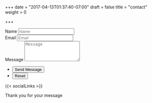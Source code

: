 +++
date = "2017-04-13T01:37:40-07:00"
draft = false
title = "contact"
weight = 0

+++


<form id="contactform" method="post" action="https://formspree.io/keilee210@gmail.com">
	<div class="field half first">
		<label for="name">Name</label>
		<input type="text" name="name" id="name" placeholder="Name"/>
	</div>
	<div class="field half">
		<label for="email">Email</label>
		<input type="email" id="email" name="email" placeholder="Email">
	</div>
	<div class="field">
		<label for="message">Message</label>
		<textarea name="message" id="message" rows="4" placeholder="Message"></textarea>
	</div>
	<ul class="actions">
		<li><input type="submit" value="Send Message" class="special" /></li>
		<li><input type="reset" value="Reset" /></li>
	</ul>
	<input type="hidden" name="_next" value="?sent#formspree" />
	<input type="hidden" name="_subject" value="Subject for your mail like new message" />
	<input type="text" name="_gotcha" style="display:none" />
</form>

{{< socialLinks >}}

<span id="contactformsent">Thank you for your message</span>

<script>
$(document).ready(function($) {
    $(function(){
        if (window.location.search == "?sent") {
        	$('#contactform').hide();
        	$('#contactformsent').show();
        } else {
        	$('#contactformsent').hide();
        }
    });
});
</script>
